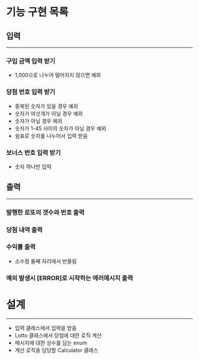 # 기능 구현 목록


## 입력

---

### 구입 금액 입력 받기   
* 1,000으로 나누어 떨어지지 않으면 예외
### 당첨 번호 입력 받기
* 중복된 숫자가 있을 경우 예외
* 숫자가 여섯개가 아닐 경우 예외
* 숫자가 아닐 경우 예외
* 숫자가 1-45 사이의 숫자가 아닐 경우 예외
* 쉼표로 숫자를 나누어서 입력 받음
### 보너스 번호 입력 받기
* 숫자 하나만 입력

## 출력

---

### 발행한 로또의 갯수와 번호 출력
### 당첨 내역 출력
### 수익률 출력
* 소수점 둘째 자리에서 반올림
### 예외 발생시 [ERROR]로 시작하는 에러메시지 출력


# 설계

---

* 입력 클래스에서 입력을 받음   
* Lotto 클래스에서 당첨에 대한 로직 계산   
* 메시지에 대한 상수를 담는 enum
* 계산 로직을 담당할 Calculator 클래스



